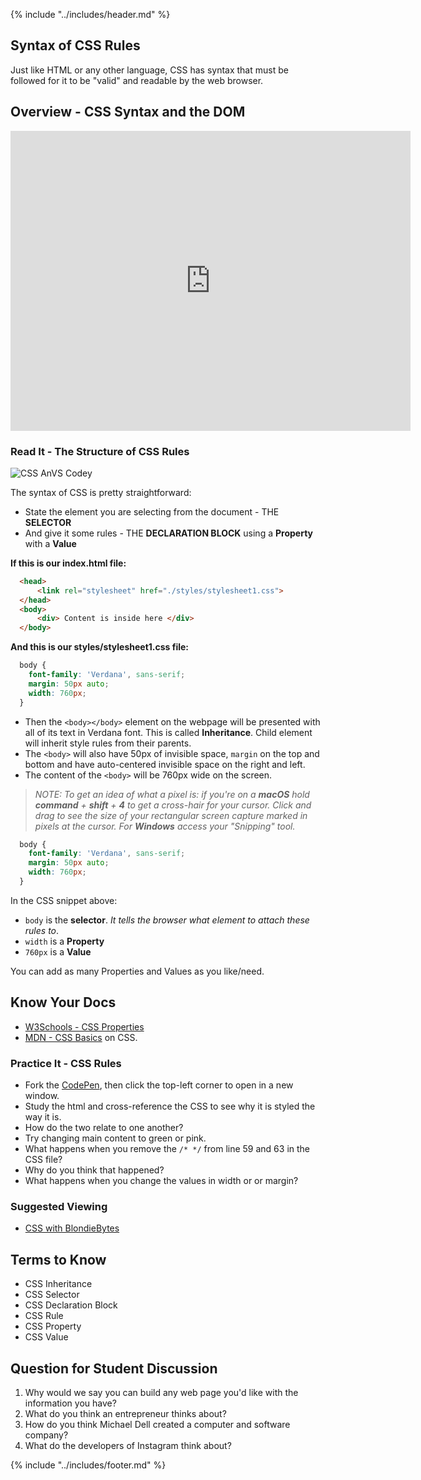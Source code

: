 {% include "../includes/header.md" %}

## Syntax of CSS Rules

Just like HTML or any other language, CSS has syntax that must be followed for it to be "valid" and readable by the web browser.

## Overview - CSS Syntax and the DOM

<!-- video in context with the DOM + the syntax -->
<iframe src="https://player.vimeo.com/video/389280163" width="640" height="480" frameborder="0" allow="autoplay; fullscreen" allowfullscreen></iframe>

### Read It - The Structure of CSS Rules

![CSS AnVS Codey](../images/03/css-rule-anatomy.jpg)

The syntax of CSS is pretty straightforward:

* State the element you are selecting from the document - THE **SELECTOR**
* And give it some rules - THE **DECLARATION BLOCK** using a **Property** with a **Value**

**If this is our index.html file:**

```html
  <head>
      <link rel="stylesheet" href="./styles/stylesheet1.css">
  </head>
  <body>
      <div> Content is inside here </div>
  </body>
```

**And this is our styles/stylesheet1.css file:**

```css
  body {
    font-family: 'Verdana', sans-serif;
    margin: 50px auto;
    width: 760px;
  }
```

* Then the `<body></body>` element on the webpage will be presented with all of its text in Verdana font. This is called **Inheritance**. Child element will inherit style rules from their parents.
* The `<body>` will also have 50px of invisible space, `margin` on the top and bottom and have  auto-centered invisible space on the right and left.
* The content of the `<body>` will be 760px wide on the screen.

> *NOTE: To get an idea of what a pixel is: if you're on a **macOS** hold **command** + **shift** + **4** to get a cross-hair for your cursor. Click and drag to see the size of your rectangular screen capture marked in pixels at the cursor. For **Windows** access your "Snipping" tool.*

```css
  body {
    font-family: 'Verdana', sans-serif;
    margin: 50px auto;
    width: 760px;
  }
```

In the CSS snippet above:

* `body` is the **selector**. *It tells the browser what element to attach these rules to*.
* `width` is a **Property**
* `760px` is a **Value**

You can add as many Properties and Values as you like/need.

## Know Your Docs

* [W3Schools - CSS Properties](https://www.w3schools.com/cssref/default.asp)
* [MDN - CSS Basics](https://developer.mozilla.org/en-US/docs/Learn/Getting_started_with_the_web/CSS_basics) on CSS.

### Practice It - CSS Rules

* Fork the [CodePen](https://codepen.io/hipperger/pen/bmYmQG/), then click the top-left corner to open in a new window.
* Study the html and cross-reference the CSS to see why it is styled the way it is. 
* How do the two relate to one another?
* Try changing main content to green or pink.
* What happens when you remove the ```/* */``` from line 59 and 63 in the CSS file?
* Why do you think that happened?
* What happens when you change the values in width or or margin?

### Suggested Viewing

* [CSS with BlondieBytes](https://www.youtube.com/embed/3T4BsrBISnI)

## Terms to Know

* CSS Inheritance
* CSS Selector
* CSS Declaration Block
* CSS Rule
* CSS Property
* CSS Value

## Question for Student Discussion

1. Why would we say you can build any web page you'd like with the information you have?
1. What do you think an entrepreneur thinks about?
1. How do you think Michael Dell created a computer and software company?
1. What do the developers of Instagram think about?

{% include "../includes/footer.md" %}
